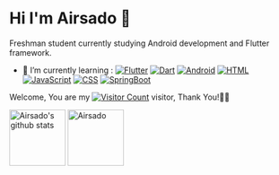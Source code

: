 # Hi I'm Airsado 👋

Freshman student currently studying Android development and Flutter framework.

<!-- - 🔭 I’m currently working on ... -->
- 🌱 I’m currently learning :
  [![Flutter](https://img.shields.io/badge/-Flutter-02569B?logo=Flutter&logoColor=4788F4)](https://www.airsado.cn/)
  [![Dart](https://img.shields.io/badge/-Dart-0175C2?logo=Dart&logoColor=02569B)](https://www.airsado.cn/)
  [![Android](https://img.shields.io/badge/-android-3DDC84?logo=android&logoColor=00ff00)](https://www.airsado.cn/)
  [![HTML](https://img.shields.io/badge/-HTML5-E34F26?logo=HTML5&logoColor=ffa812)](https://www.airsado.cn/)
  [![JavaScript](https://img.shields.io/badge/-JavaScript-F7DF1E?logo=JavaScript&logoColor=ffa700)](https://www.airsado.cn/)
  [![CSS](https://img.shields.io/badge/-CSS3-1572B6?logo=CSS3&logoColor=E34F26)](https://www.airsado.cn/)
  [![SpringBoot](https://img.shields.io/badge/-springboot-FF4000?logo=springboot&logoColor=#6DB33F)](https://www.airsado.cn/)
  
<!-- - 👯 I’m looking to collaborate on ... -->
<!-- - 🤔 I’m looking for help with ... -->
<!-- - 💬 Ask me about ... -->
<!-- - 📫 How to reach me: ... -->
<!-- - 😄 Pronouns: ... -->
<!-- - ⚡ Fun fact: ... -->

Welcome, You are my [![Visitor Count](https://profile-counter.glitch.me/Airsado/count.svg)](https://blog.i-xiao.space/) visitor, Thank You!🎉🎉

<!--仓库状态统计-->
<span>
<img height=100  src="https://github-readme-stats.vercel.app/api?username=Airsado&show_icons=true&icon_color=0366d6&bg_color=ffffff&hide_title=true&hide=contribs,prs&include_all_commits=true&count_private=true" alt="Airsado's github stats"/></span><span>
<img height=100  src="https://github-readme-stats.vercel.app/api/top-langs/?username=Airsado&layout=compact" alt="Airsado"/>
</span>
